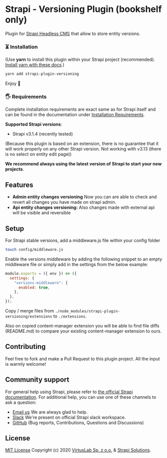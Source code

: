 # Strapi - Versioning Plugin (bookshelf only)

Plugin for [Strapi Headless CMS](https://github.com/strapi/strapi) that allow to
store entity versions.

### ⏳ Installation

(Use **yarn** to install this plugin within your Strapi project (recommended).
[Install yarn with these docs](https://yarnpkg.com/lang/en/docs/install/).)

```bash
yarn add strapi-plugin-versioning
```

Enjoy 🎉

### 🖐 Requirements

Complete installation requirements are exact same as for Strapi itself and can
be found in the documentation under
<a href="https://strapi.io/documentation/v3.x/installation/cli.html#step-1-make-sure-requirements-are-met">Installation
Requirements</a>.

**Supported Strapi versions**:

- Strapi v3.1.4 (recently tested)

(Because this plugin is based on an extension, there is no guarantee that it
will work properly on any other Strapi version. Not working with v3.13 (there is
no select on entity edit page))

**We recommend always using the latest version of Strapi to start your new
projects**.

## Features

- **Admin entity changes versioning** Now you can are able to check and revert
  all changes you have made on strapi admin.
- **Api entity changes versioning:** Also changes made with external api will be
  visible and reversible

## Setup

For Strapi stable versions, add a middleware.js file within your config folder

```bash
touch config/middleware.js
```

Enable the versions middleware by adding the following snippet to an empty
middleware file or simply add in the settings from the below example:

```js script
module.exports = ({ env }) => ({
  settings: {
    "versions-middleware": {
      enabled: true,
    },
  },
});
```

Copy / merge files from `./node_modules/strapi-plugin-versioning/extensions` to
`./extensions`.

Also on copied content-manager extension you will be able to find file diffs
(README.md) to compare your existing content-manager extension to ours.

## Contributing

Feel free to fork and make a Pull Request to this plugin project. All the input
is warmly welcome!

## Community support

For general help using Strapi, please refer to
[the official Strapi documentation](https://strapi.io/documentation/). For
additional help, you can use one of these channels to ask a question:

- [Email us](mailto:strapi@virtuslab.com) We are always glad to help.
- [Slack](http://slack.strapi.io) We're present on official Strapi slack
  workspace.
- [GitHub](https://github.com/VirtusLab/strapi-molecules/issues) (Bug reports,
  Contributions, Questions and Discussions)

## License

[MIT License](LICENSE.md) Copyright (c) 2020
[VirtusLab Sp. z o.o.](https://virtuslab.com/) &amp;
[Strapi Solutions](https://strapi.io/).
